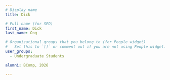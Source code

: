 ```yaml
---
# Display name
title: Dick

# Full name (for SEO)
first_name: Dick
last_name: Ong

# Organizational groups that you belong to (for People widget)
#   Set this to `[]` or comment out if you are not using People widget.
user_groups:
  - Undergraduate Students

alumni: BComp, 2026

---
```

